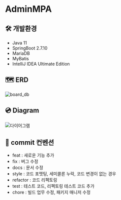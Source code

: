 # AdminMPA 

## 🛠 개발환경
- Java 11
- SpringBoot 2.7.10
- MariaDB
- MyBatis
- IntelliJ IDEA Ultimate Edition

## 🗺 ERD
![board_db](https://github.com/Mo-Greene/Algorithms/assets/97177357/6bb8b246-82c4-4ede-bf93-b8de78ac8cee)

## 💿 Diagram
![다이어그램](https://github.com/Mo-Greene/SpringBoot_Admin_MPA/assets/97177357/a0e08fc2-28ed-4968-949f-e079be302dbc)

## 💬 commit 컨벤션
- feat : 새로운 기능 추가
- fix : 버그 수정
- docs : 문서 수정
- style : 코드 포맷팅, 세미콜론 누락, 코드 변경이 없는 경우
- refactor : 코드 리펙토링
- test : 테스트 코드, 리펙토링 테스트 코드 추가
- chore : 빌드 업무 수정, 패키지 매니저 수정
